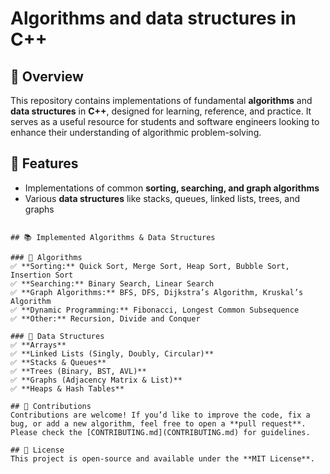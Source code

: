 # Algorithms and data structures in C++

## 📌 Overview  
This repository contains implementations of fundamental **algorithms** and **data structures** in **C++**, designed for learning, reference, and practice. 
It serves as a useful resource for students and software engineers looking to enhance their understanding of algorithmic problem-solving.

## 🚀 Features  
- Implementations of common **sorting, searching, and graph algorithms**  
- Various **data structures** like stacks, queues, linked lists, trees, and graphs  

```

## 📚 Implemented Algorithms & Data Structures  

### 🔹 Algorithms  
✅ **Sorting:** Quick Sort, Merge Sort, Heap Sort, Bubble Sort, Insertion Sort  
✅ **Searching:** Binary Search, Linear Search  
✅ **Graph Algorithms:** BFS, DFS, Dijkstra’s Algorithm, Kruskal’s Algorithm  
✅ **Dynamic Programming:** Fibonacci, Longest Common Subsequence  
✅ **Other:** Recursion, Divide and Conquer  

### 🔹 Data Structures  
✅ **Arrays**  
✅ **Linked Lists (Singly, Doubly, Circular)**  
✅ **Stacks & Queues**  
✅ **Trees (Binary, BST, AVL)**  
✅ **Graphs (Adjacency Matrix & List)**  
✅ **Heaps & Hash Tables**  

## 🤝 Contributions  
Contributions are welcome! If you’d like to improve the code, fix a bug, or add a new algorithm, feel free to open a **pull request**. Please check the [CONTRIBUTING.md](CONTRIBUTING.md) for guidelines.

## 📜 License  
This project is open-source and available under the **MIT License**.

